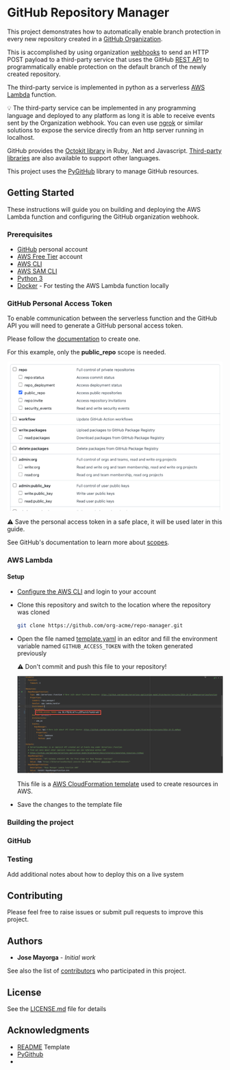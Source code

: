# GitHub Repository Manager

This project demonstrates how to automatically enable branch protection in every new repository created in a [GitHub Organization](https://docs.github.com/en/organizations/collaborating-with-groups-in-organizations/about-organizations).

This is accomplished by using organization [webhooks](https://docs.github.com/en/rest/reference/orgs#webhooks) to send an HTTP POST payload to a third-party service that uses the GitHub [REST API](https://docs.github.com/en/rest) to programmatically enable protection on the default branch of the newly created repository.

The third-party service is implemented in python as a serverless [AWS Lambda](https://aws.amazon.com/lambda/) function.

:bulb: The third-party service can be implemented in any programming language and deployed to any platform as long it is able to receive events sent by the Organization webhook. You can even use [ngrok](https://ngrok.com/) or similar solutions to expose the service directly from an http server running in localhost.

GitHub provides the [Octokit library](https://docs.github.com/en/rest/overview/libraries) in Ruby, .Net and Javascript. [Third-party libraries](https://docs.github.com/en/rest/overview/libraries#third-party-libraries) are also available to support other languages.

This project uses the [PyGitHub](https://github.com/PyGithub/PyGithub) library to manage GitHub resources.

## Getting Started

These instructions will guide you on building and deploying the AWS Lambda function and configuring the GitHub organization webhook.

### Prerequisites
- [GitHub](https://docs.github.com/en/get-started/signing-up-for-github/signing-up-for-a-new-github-account) personal account
- [AWS Free Tier](https://aws.amazon.com/free/) account
- [AWS CLI](https://aws.amazon.com/cli/)
- [AWS SAM CLI](https://docs.aws.amazon.com/serverless-application-model/latest/developerguide/serverless-sam-cli-install.html)
- [Python 3](https://www.python.org/downloads/)
- [Docker](https://hub.docker.com/search/?type=edition&offering=community) - For testing the AWS Lambda function locally

### GitHub Personal Access Token
To enable communication between the serverless function and the GitHub API you will need to generate a GitHub personal access token.

Please follow the [documentation](https://docs.github.com/en/authentication/keeping-your-account-and-data-secure/creating-a-personal-access-token) to create one.

For this example, only the **public_repo** scope is needed.

![Personal Access Token Scopes](images/pat_scopes.png)

:warning: Save the personal access token in a safe place, it will be used later in this guide.

See GitHub's documentation to learn more about [scopes](https://docs.github.com/en/developers/apps/building-oauth-apps/scopes-for-oauth-apps#available-scopes).
### AWS Lambda

#### Setup
- [Configure the AWS CLI](https://docs.aws.amazon.com/cli/latest/userguide/cli-configure-quickstart.html) and login to your account
- Clone this repository and switch to the location where the repository was cloned

	```bash
	git clone https://github.com/org-acme/repo-manager.git
	```
- Open the file named [template.yaml](template.yaml) in an editor and fill the environment variable named `GITHUB_ACCESS_TOKEN` with the token generated previously
	
	:warning: Don't commit and push this file to your repository!
	
	![Fill personal access token in cloud formation template](images/pat_template.png)
	
	This file is a [AWS CloudFormation template](https://docs.aws.amazon.com/AWSCloudFormation/latest/UserGuide/aws-resource-lambda-function.html) used to create resources in AWS.

- Save the changes to the template file

### Building the project


### GitHub

### Testing

Add additional notes about how to deploy this on a live system



## Contributing

Please feel free to raise issues or submit pull requests to improve this project.

## Authors

* **Jose Mayorga** - *Initial work*

See also the list of [contributors](https://github.com/org-acme/repo-manager/contributors) who participated in this project.

## License

See the [LICENSE.md](LICENSE.md) file for details

## Acknowledgments

* [README](https://gist.github.com/PurpleBooth/109311bb0361f32d87a2) Template
* [PyGithub](https://pygithub.readthedocs.io/en/latest/introduction.html)
*
